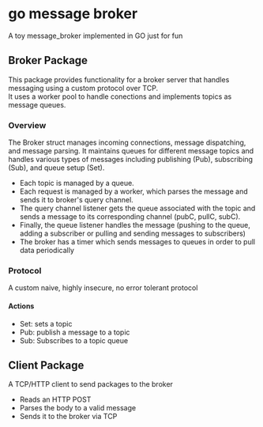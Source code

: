 # go message broker
A toy message_broker implemented in GO just for fun
## Broker Package
This package provides functionality for a broker server that handles messaging using a custom protocol over TCP.  
It uses a worker pool to handle conections and implements topics as message queues. 

### Overview
The Broker struct manages incoming connections, message dispatching, and message parsing. It maintains queues for different message topics and handles various types of messages including publishing (Pub), subscribing (Sub), and queue setup (Set).  
- Each topic is managed by a queue.  
- Each request is managed by a worker, which parses the message and sends it to broker's query channel.
- The query channel listener gets the queue associated with the topic and sends a message to its corresponding channel (pubC, pullC, subC).
- Finally, the queue listener handles the message (pushing to the queue, adding a subscriber or pulling and sending messages to subscribers)
- The broker has a timer which sends messages to queues in order to pull data periodically

### Protocol
A custom naive, highly insecure, no error tolerant  protocol
#### Actions
- Set: sets a topic
- Pub: publish a message to a topic
- Sub: Subscribes to a topic queue

## Client Package
A TCP/HTTP client to send packages to the broker
- Reads an HTTP POST
- Parses the body to a valid message
- Sends it to the broker via TCP

  
